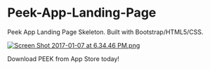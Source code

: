 # Peek-App-Landing-Page

Peek App Landing Page Skeleton. Built with Bootstrap/HTML5/CSS. 

[![Screen Shot 2017-01-07 at 6.34.46 PM.png](https://s29.postimg.org/pc4334vxz/Screen_Shot_2017_01_07_at_6_34_46_PM.png)](https://postimg.org/image/bv74k9lmb/)

Download PEEK from App Store today!


